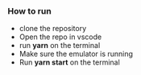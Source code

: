 ### How to run 
 - clone the repository
 - Open the repo in vscode
 - run **yarn** on the terminal
 - Make sure the emulator is running
 - Run **yarn start** on the terminal
 
